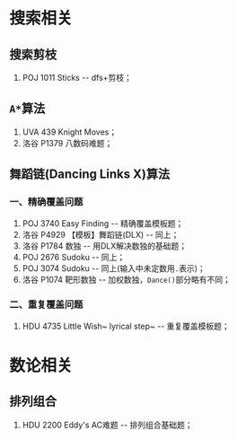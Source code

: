 # 搜索相关

## 搜索剪枝

1. POJ 1011 Sticks -- dfs+剪枝；

## `A*`算法

1. UVA 439 Knight Moves；
2. 洛谷 P1379 八数码难题；

## 舞蹈链(Dancing Links X)算法

### 一、精确覆盖问题

1. POJ 3740 Easy Finding -- 精确覆盖模板题；
2. 洛谷 P4929 【模板】舞蹈链(DLX) -- 同上；
3. 洛谷 P1784 数独 -- 用DLX解决数独的基础题；
4. POJ 2676 Sudoku -- 同上；
5. POJ 3074 Sudoku -- 同上(输入中未定数用`.`表示)；
6. 洛谷 P1074 靶形数独 -- 加权数独，`Dance()`部分略有不同；

### 二、重复覆盖问题

1. HDU 4735 Little Wish~ lyrical step~ -- 重复覆盖模板题；

# 数论相关

## 排列组合

1. HDU 2200 Eddy's AC难题 -- 排列组合基础题；
